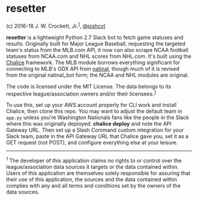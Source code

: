 # resetter

(c) 2016-18 J. W. Crockett, Jr.<sup><a href="#footnote1">1</a></sup>, [@joshcvt](http://twitter.com/joshcvt)

**resetter** is a lightweight Python 2.7 Slack bot to fetch game statuses and results.  Originally built for Major League Baseball, requesting the targeted team's status from the MLB.com API, it now can also scrape NCAA football statuses from NCAA.com and NHL scores from NHL.com.  It's built using the [Chalice](https://github.com/aws/chalice) framework.  The MLB module borrows everything significant for connecting to MLB's GDX API from [natinal](https://github.com/joshcvt/natinal), though much of it is revised from the original natinal_bot form; the NCAA and NHL modules are original.

The code is licensed under the MIT License.  The data belongs to its respective league/association owners and/or their licensees.<sup><a href="#footnote1">1</a></sup>

To use this, set up your AWS account properly for CLI work and install Chalice, then clone this repo.  You may want to adjust the default team in `app.py` unless you're Washington Nationals fans like the people in the Slack where this was originally deployed.  **chalice deploy** and note the API Gateway URL.  Then set up a Slash Command custom integration for your Slack team, paste in the API Gateway URL that Chalice gave you, set it as a GET request (not POST), and configure everything else at your leisure.

----
<a name="footnote1"/><sup>1</sup> The developer of this application claims no rights to or control over the league/association data sources it targets or the data contained within. Users of this application are themselves solely responsible for assuring that their use of this application, the sources and the data contained within complies with any and all terms and conditions set by the owners of the data sources.